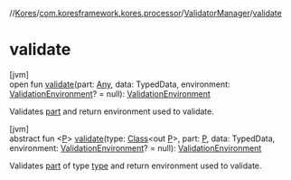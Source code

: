 //[Kores](../../../index.md)/[com.koresframework.kores.processor](../index.md)/[ValidatorManager](index.md)/[validate](validate.md)

# validate

[jvm]\
open fun [validate](validate.md)(part: [Any](https://kotlinlang.org/api/latest/jvm/stdlib/kotlin/-any/index.html), data: TypedData, environment: [ValidationEnvironment](../-validation-environment/index.md)? = null): [ValidationEnvironment](../-validation-environment/index.md)

Validates [part](validate.md) and return environment used to validate.

[jvm]\
abstract fun <[P](validate.md)> [validate](validate.md)(type: [Class](https://docs.oracle.com/javase/8/docs/api/java/lang/Class.html)<out [P](validate.md)>, part: [P](validate.md), data: TypedData, environment: [ValidationEnvironment](../-validation-environment/index.md)? = null): [ValidationEnvironment](../-validation-environment/index.md)

Validates [part](validate.md) of type [type](validate.md) and return environment used to validate.
